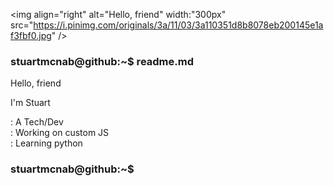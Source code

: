 <img align="right" alt="Hello, friend" width:"300px" src="https://i.pinimg.com/originals/3a/11/03/3a110351d8b8078eb200145e1af3fbf0.jpg" />

### stuartmcnab@github:~$ readme.md
        
Hello, friend

I'm Stuart

:  A Tech/Dev
<br/>
:  Working on custom JS
<br/>
:  Learning python


### stuartmcnab@github:~$

<!--
**stuartmcnab/stuartmcnab** is a ✨ _special_ ✨ repository because its `README.md` (this file) appears on your GitHub profile.

Here are some ideas to get you started:

- 🔭 I’m currently working on ...
- 🌱 I’m currently learning ...
- 👯 I’m looking to collaborate on ...
- 🤔 I’m looking for help with ...
- 💬 Ask me about ...
- 📫 How to reach me: ...
- 😄 Pronouns: ...
- ⚡ Fun fact: ...
-->
